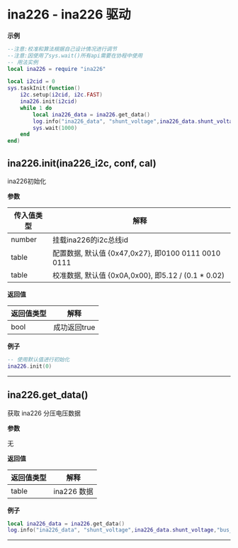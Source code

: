 # ina226 - ina226 驱动

**示例**

```lua
--注意:校准和算法根据自己设计情况进行调节
--注意:因使用了sys.wait()所有api需要在协程中使用
-- 用法实例
local ina226 = require "ina226"

local i2cid = 0
sys.taskInit(function()
    i2c.setup(i2cid, i2c.FAST)
    ina226.init(i2cid)
    while 1 do
        local ina226_data = ina226.get_data()
        log.info("ina226_data", "shunt_voltage",ina226_data.shunt_voltage,"bus_voltage",ina226_data.bus_voltage,"power",ina226_data.power,"current",ina226_data.current)
        sys.wait(1000)
    end
end)

```

## ina226.init(ina226_i2c, conf, cal)



ina226初始化

**参数**

|传入值类型|解释|
|-|-|
|number|挂载ina226的i2c总线id|
|table|配置数据, 默认值 {0x47,0x27}, 即0100 0111 0010 0111|
|table|校准数据, 默认值 {0x0A,0x00}, 即5.12 / (0.1 * 0.02)|

**返回值**

|返回值类型|解释|
|-|-|
|bool|成功返回true|

**例子**

```lua
-- 使用默认值进行初始化
ina226.init(0)

```

---

## ina226.get_data()



获取 ina226 分压电压数据

**参数**

无

**返回值**

|返回值类型|解释|
|-|-|
|table|ina226 数据|

**例子**

```lua
local ina226_data = ina226.get_data()
log.info("ina226_data", "shunt_voltage",ina226_data.shunt_voltage,"bus_voltage",ina226_data.bus_voltage,"power",ina226_data.power,"current",ina226_data.current)

```

---

